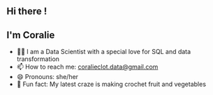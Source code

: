 ## Hi there !
## I'm Coralie

- 👩‍💻 I am a Data Scientist with a special love for SQL and data transformation
- 📫 How to reach me: coralieclot.data@gmail.com
- 😄 Pronouns: she/her
- 🧶 Fun fact: My latest craze is making crochet fruit and vegetables

<!--
**coralieclot/coralieclot** is a ✨ _special_ ✨ repository because its `README.md` (this file) appears on your GitHub profile.

Here are some ideas to get you started:

- 🔭 I’m currently working on ...
- 🌱 I’m currently learning ...
- 👯 I’m looking to collaborate on ...
- 🤔 I’m looking for help with ...
- 💬 Ask me about ...

-->
